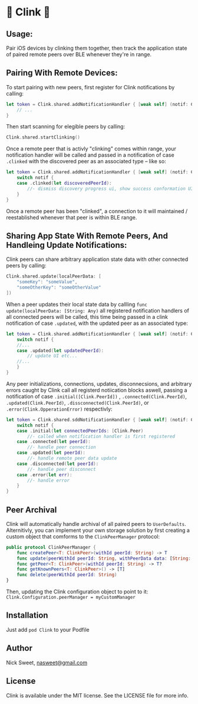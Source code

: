 # :beers: Clink :beers:

## Usage:
Pair iOS devices by clinking them together, then track the application state of paired remote peers over BLE whenever they're in range.

## Pairing With Remote Devices:
To start pairing with new peers, first register for Clink notifications by calling:

```swift
let token = Clink.shared.addNotificationHandler { [weak self] (notif: Clink.Notification) in
    // ...
}
```

Then start scanning for elegible peers by calling:

```swift
Clink.shared.startClinking()
```

Once a remote peer that is activly "clinking" comes within range, your notification handler will be called
and passed in a notification of case `.clinked` with the discovered peer as an associated type – like so:

```swift
let token = Clink.shared.addNotificationHandler { [weak self] (notif: Clink.Notification) in
    switch notif {
    case .clinked(let discoveredPeerId):
        //- dismiss discovery progress ui, show success conformation UI
    }
}
```

Once a remote peer has been "clinked",  a connection to it will maintained / reestablished whenever that peer is within BLE range.


## Sharing App State With Remote Peers, And Handleing Update Notifications:
Clink peers can share arbitrary application state data with other connected peers by calling:

```swift
Clink.shared.update(localPeerData: [
    "someKey": "someValue",
    "someOtherKey": "someOtherValue"
])
```

When a peer updates their local state data by callling `func update(localPeerData: [String: Any)` 
all registered notification handlers of all connected peers will be called, this time being passed in a clink
notification of case `.updated`, with the updated peer as an associated type:

```swift
let token = Clink.shared.addNotificationHandler { [weak self] (notif: Clink.Notification) in
    switch notif {
    //...
    case .updated(let updatedPeerId):
        // update UI etc...
    //...
    }
}
```

Any  peer initializations, connections, updates, disconnecsions, and arbitrary errors
caught by Clink call all registerd notiication blocks aswell,  passing a notification of case
`.initial([Clink.PeerId])` , `.connected(Clink.PeerId)`, `.updated(Clink.PeerId)`, `.dissconnected(Clink.PeerId)`,
or `.error(Clink.OpperationError)` respectivly:

```swift
let token = Clink.shared.sddNotificationHandler { [weak self] (notif: Clink.Notification) in
    switch notif {
    case .initial(let connectedPeerIds: [Clink.Peer)
        //- called when notification handler is first registered
    case .connected(let peerId):
        //- handle peer connection
    case .updated(let peerId):
        //- handle remote peer data update
    case .disconnected(let peerId):
        //- handle peer disconnect
    case .error(let err):
        //- handle error
    }
}
```

## Peer Archival
Clink will automatically handle archival of all paired peers to `UserDefaults`. Alternitivly, you can implement your own storage solution by first creating a custom object that comforms to the `ClinkPeerManager` protocol:

```swift
public protocol ClinkPeerManager {
    func createPeer<T: ClinkPeer>(withId peerId: String) -> T
    func update(peerWithId peerId: String, withPeerData data: [String: Any])
    func getPeer<T: ClinkPeer>(withId peerId: String) -> T?
    func getKnownPeers<T: ClinkPeer>() -> [T]
    func delete(peerWithId peerId: String)
}
```

Then, updating the Clink configuration object to point to it: `Clink.Configuration.peerManager = myCustomManager`


## Installation

Just add `pod Clink` to your Podfile

## Author

Nick Sweet, nasweet@gmail.com

## License

Clink is available under the MIT license. See the LICENSE file for more info.
